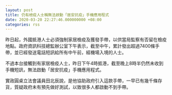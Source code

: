 ```yaml
---
layout: post
title: 仍有檢疫人士稱無法啟動「居安抗疫」手機應用程式
date: 2020-03-20 22:27:46.000000000 +08:00
categories: rss
---
```


昨日起，外國抵港人士必須強制家居檢疫及獲發手帶，以供當局監察有否留在檢疫地點。政府資訊科技總監辦公室下午表示，截至中午，累計發出超過7400條手帶，並已經發送電話短訊給所有中午前，經機場入境的人士。

不過本台接觸到有家居檢疫人士，昨日下午4時抵港，截至晚上8時半仍然未收到手機短訊，無法啟動「居安抗疫」手機應用程式。

實政圓桌立法會議員田北辰說，是他協助政府引入這款手帶，一早已有幾千條存貨，質疑政府未有預先做好測試，以致很多人都啟動不到手帶。
